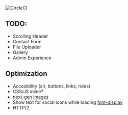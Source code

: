 ![CircleCI](https://circleci.com/gh/tomjschuster/funk-and-schuster.svg?style=svg&circle-token=cf1fa1c679d9fcfede3b89551d2d53d871d59e9a)

## TODO:
- Scrolling Header
- Contact Form
- File Uploader
- Gallery
- Admin Experience

## Optimization
- Accesibility (alt, buttons, links, roles)
- CSS/JS inline?
- [next-gen images](https://developers.google.com/web/fundamentals/)
- Show text for social icons while loading [font-display](https://developers.google.com/web/updates/2016/02/font-display)
- HTTP/2
